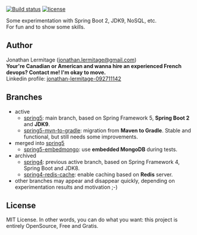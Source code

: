 [![Build status](https://ci.appveyor.com/api/projects/status/3tfcq04yte3ff1iq?svg=true)](https://ci.appveyor.com/project/jonathanlermitage/manon) 
[![license](https://img.shields.io/github/license/jonathanlermitage/manon.svg)](https://github.com/jonathanlermitage/manon/blob/master/LICENSE.txt)

Some experimentation with Spring Boot 2, JDK9, NoSQL, etc.    
For fun and to show some skills.

## Author

Jonathan Lermitage (<jonathan.lermitage@gmail.com>)  
**Your're Canadian or American and wanna hire an experienced French devops? Contact me! I'm okay to move.**  
Linkedin profile: [jonathan-lermitage-092711142](https://www.linkedin.com/in/jonathan-lermitage-092711142/)

## Branches

* active
  * [spring5](https://github.com/jonathanlermitage/manon/tree/spring5): main branch, based on Spring Framework 5, **Spring Boot 2** and **JDK9**.
  * [spring5-mvn-to-gradle](https://github.com/jonathanlermitage/manon/tree/spring5-mvn-to-gradle): migration from **Maven to Gradle**. Stable and functional, but still needs some improvements.
* merged into [spring5](https://github.com/jonathanlermitage/manon/tree/spring5)
  * [spring5-embedmongo](https://github.com/jonathanlermitage/manon/tree/spring5-embedmongo): use **embedded MongoDB** during tests.
* archived
  * [spring4](https://github.com/jonathanlermitage/manon/tree/spring4): previous active branch, based on Spring Framework 4, Spring Boot and JDK8.
  * [spring4-redis-cache](https://github.com/jonathanlermitage/manon/tree/spring4-redis-cache): enable caching based on **Redis** server.
* other branches may appear and disappear quickly, depending on experimentation results and motivation ;-)

## License

MIT License. In other words, you can do what you want: this project is entirely OpenSource, Free and Gratis.

